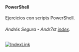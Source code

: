 #### PowerShell

Ejercicios con scripts PowerShell.

###### Andrés Segura - Andr7st [index](https://github.com/Andr7st/index/).
[![IndexLink](https://raw.github.com/Andr7st/index/master/img/Logo_home1_x32.png)](https://github.com/Andr7st/index//)
